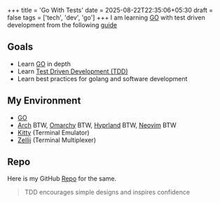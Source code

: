 +++
title = 'Go With Tests'
date = 2025-08-22T22:35:06+05:30
draft = false
tags = ['tech', 'dev', 'go']
+++
I am learning [GO](https://go.dev/) with test driven development from the following [guide](https://quii.gitbook.io/learn-go-with-tests)

## Goals
- Learn [GO](https://go.dev/) in depth
- Learn [Test Driven Development (TDD)](https://en.wikipedia.org/wiki/Test-driven_development)
- Learn best practices for golang and software development

## My Environment
- [GO](https://go.dev/)
- [Arch](https://archlinux.org/) BTW, [Omarchy](http://omarchy.org/) BTW, [Hyprland](https://hypr.land/) BTW, [Neovim](https://neovim.io/) BTW
- [Kitty](https://sw.kovidgoyal.net/kitty/) (Terminal Emulator)
- [Zellij](https://zellij.dev/) (Terminal Multiplexer)

## Repo
Here is my GitHub [Repo](https://github.com/RunAtTekky/Learn-GO-with-tests) for the same.

> TDD encourages simple designs and inspires confidence

